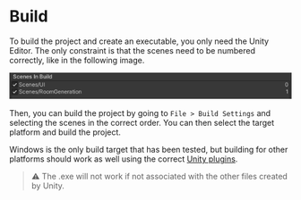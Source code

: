 # Build

To build the project and create an executable, you only need the Unity Editor. The only constraint is that the scenes need to be numbered correctly, like in the following image.

<p align="center">
  <img src="../Img/BuildScenes.png" alt="Scenes">
</p>

Then, you can build the project by going to `File > Build Settings` and selecting the scenes in the correct order. You can then select the target platform and build the project.

Windows is the only build target that has been tested, but building for other platforms should work as well using the correct [Unity plugins](https://docs.unity3d.com/560/Documentation/Manual/PluginsForDesktop.html).


> :warning: The .exe will not work if not associated with the other files created by Unity. 
